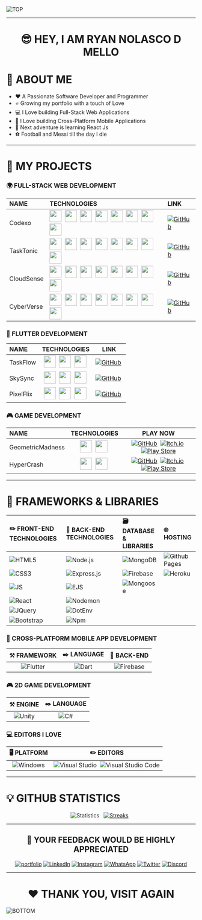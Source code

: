 ![TOP](https://user-images.githubusercontent.com/64190011/226141289-776ee394-3a06-4e9e-b52f-7202038cb75d.jpg)

<hr>

<h1 align="center">😎 HEY, I AM RYAN NOLASCO D MELLO</h1>

# 💫 ABOUT ME

- ❤️ A Passionate Software Developer and Programmer
- ⭐ Growing my portfolio with a touch of Love
- 💻 I Love building Full-Stack Web Applications
- 📱 I Love building Cross-Platform Mobile Applications
- 🚀 Next adventure is learning React Js
- ⚽ Football and Messi till the day I die

<hr>

# 📂 MY PROJECTS

### 🌍 FULL-STACK WEB DEVELOPMENT

| NAME | TECHNOLOGIES | LINK |
| :- | :- | :- |
| Codexo | <img height="32" width="32" src="https://cdn.simpleicons.org/html5" />&nbsp; <img height="32" width="32" src="https://cdn.simpleicons.org/css3" />&nbsp; <img height="32" width="32" src="https://cdn.simpleicons.org/javascript" />&nbsp; <img height="32" width="32" src="https://cdn.simpleicons.org/nodedotjs" />&nbsp; <img height="32" width="32" src="https://cdn.simpleicons.org/express" />&nbsp; <img height="32" width="32" src="https://cdn.simpleicons.org/dotenv" />&nbsp; <img height="32" width="32" src="https://cdn.simpleicons.org/mongodb" />&nbsp; <img height="32" width="32" src="https://cdn.simpleicons.org/mongoose" /> | [![GitHub](https://img.shields.io/badge/github-000000.svg?style=for-the-badge&logo=github&logoColor=white)](https://github.com/RyxnDmello/WebApp-NodeJs-02)
| TaskTonic | <img height="32" width="32" src="https://cdn.simpleicons.org/html5" />&nbsp; <img height="32" width="32" src="https://cdn.simpleicons.org/css3" />&nbsp; <img height="32" width="32" src="https://cdn.simpleicons.org/javascript" />&nbsp; <img height="32" width="32" src="https://cdn.simpleicons.org/nodedotjs" />&nbsp; <img height="32" width="32" src="https://cdn.simpleicons.org/express" />&nbsp; <img height="32" width="32" src="https://cdn.simpleicons.org/dotenv" />&nbsp; <img height="32" width="32" src="https://cdn.simpleicons.org/mongodb" />&nbsp; <img height="32" width="32" src="https://cdn.simpleicons.org/mongoose" /> | [![GitHub](https://img.shields.io/badge/github-000000.svg?style=for-the-badge&logo=github&logoColor=white)](https://github.com/RyxnDmello/WebApp-NodeJs-03)
| CloudSense | <img height="32" width="32" src="https://cdn.simpleicons.org/html5" />&nbsp; <img height="32" width="32" src="https://cdn.simpleicons.org/css3" />&nbsp; <img height="32" width="32" src="https://cdn.simpleicons.org/javascript" />&nbsp; <img height="32" width="32" src="https://cdn.simpleicons.org/nodedotjs" />&nbsp; <img height="32" width="32" src="https://cdn.simpleicons.org/express" />&nbsp; <img height="32" width="32" src="https://cdn.simpleicons.org/dotenv" />&nbsp; <img height="32" width="32" src="https://cdn.simpleicons.org/mongodb" />&nbsp; <img height="32" width="32" src="https://cdn.simpleicons.org/mongoose" /> | [![GitHub](https://img.shields.io/badge/github-000000.svg?style=for-the-badge&logo=github&logoColor=white)](https://github.com/RyxnDmello/WebApp-NodeJs-04)
| CyberVerse | <img height="32" width="32" src="https://cdn.simpleicons.org/html5" />&nbsp; <img height="32" width="32" src="https://cdn.simpleicons.org/css3" />&nbsp; <img height="32" width="32" src="https://cdn.simpleicons.org/javascript" />&nbsp; <img height="32" width="32" src="https://cdn.simpleicons.org/nodedotjs" />&nbsp; <img height="32" width="32" src="https://cdn.simpleicons.org/express" />&nbsp; <img height="32" width="32" src="https://cdn.simpleicons.org/dotenv" />&nbsp; <img height="32" width="32" src="https://cdn.simpleicons.org/mongodb" />&nbsp; <img height="32" width="32" src="https://cdn.simpleicons.org/mongoose" /> | [![GitHub](https://img.shields.io/badge/github-000000.svg?style=for-the-badge&logo=github&logoColor=white)](https://github.com/RyxnDmello/WebApp-NodeJs-05)

### 📱 FLUTTER DEVELOPMENT

| NAME | TECHNOLOGIES | LINK |
| :- | :-: | :-: |
| TaskFlow | <img height="32" width="32" src="https://cdn.simpleicons.org/dart/0175C2" />&nbsp; <img height="32" width="32" src="https://cdn.simpleicons.org/flutter/0175C2" />&nbsp; <img height="32" width="32" src="https://cdn.simpleicons.org/firebase" />&nbsp; | [![GitHub](https://img.shields.io/badge/github-000000.svg?style=for-the-badge&logo=github&logoColor=white)](https://github.com/RyxnDmello/flutter_firebase_01)&nbsp;
| SkySync | <img height="32" width="32" src="https://cdn.simpleicons.org/dart/0175C2" />&nbsp; <img height="32" width="32" src="https://cdn.simpleicons.org/flutter/0175C2" />&nbsp; <img height="32" width="32" src="https://cdn.simpleicons.org/firebase" />&nbsp; | [![GitHub](https://img.shields.io/badge/github-000000.svg?style=for-the-badge&logo=github&logoColor=white)](https://github.com/RyxnDmello/flutter_firebase_02)&nbsp;
| PixelFlix | <img height="32" width="32" src="https://cdn.simpleicons.org/dart/0175C2" />&nbsp; <img height="32" width="32" src="https://cdn.simpleicons.org/flutter/0175C2" />&nbsp; <img height="32" width="32" src="https://cdn.simpleicons.org/firebase" />&nbsp; | [![GitHub](https://img.shields.io/badge/github-000000.svg?style=for-the-badge&logo=github&logoColor=white)](https://github.com/RyxnDmello/flutter_firebase_03)&nbsp;

### 🎮 GAME DEVELOPMENT

| NAME | TECHNOLOGIES | PLAY NOW |
| :- | :-: | :-: |
| GeometricMadness | <img height="32" width="32" src="https://cdn.simpleicons.org/unity/ffffff" />&nbsp; <img height="32" width="32" src="https://cdn.simpleicons.org/csharp/purple/" />&nbsp; | [![GitHub](https://img.shields.io/badge/github-000000.svg?style=for-the-badge&logo=github&logoColor=white)](https://github.com/RyxnDmello/GameDev-Unity-01)&nbsp; [![Itch.io](https://img.shields.io/badge/Itch.io-df0000.svg?style=for-the-badge&logo=itchdotio&logoColor=white)](https://shadowlightworld.itch.io/geometricmadness)&nbsp; [![Play Store](https://img.shields.io/badge/Google%20Play-008000.svg?style=for-the-badge&logo=Google-Play&logoColor=white)](https://play.google.com/store/apps/details?id=com.ShadowLight.GeometricMadness&hl=en_IN&gl=US)
| HyperCrash | <img height="32" width="32" src="https://cdn.simpleicons.org/unity/ffffff" />&nbsp; <img height="32" width="32" src="https://cdn.simpleicons.org/csharp//purple/" />&nbsp; | [![GitHub](https://img.shields.io/badge/github-000000.svg?style=for-the-badge&logo=github&logoColor=white)](https://github.com/RyxnDmello/GameDev-Unity-02)&nbsp; [![Itch.io](https://img.shields.io/badge/Itch.io-df0000.svg?style=for-the-badge&logo=itchdotio&logoColor=white)](https://shadowlightworld.itch.io/hypercrash)&nbsp; [![Play Store](https://img.shields.io/badge/Google%20Play-008000.svg?style=for-the-badge&logo=Google-Play&logoColor=white)](https://play.google.com/store/apps/details?id=com.ShadowLight.HyperCrash&hl=en_IN&gl=US)

<hr>

# 🚀 FRAMEWORKS & LIBRARIES

| ✏️ FRONT-END TECHNOLOGIES | 🤖 BACK-END TECHNOLOGIES | 🗃️ DATABASE & LIBRARIES | 🌐 HOSTING |
| :- | :- | :- | :- |
| ![HTML5](https://img.shields.io/badge/HTML5-E34F26.svg?style=for-the-badge&logo=HTML5&logoColor=white) | ![Node.js](https://img.shields.io/badge/node.js-006f00.svg?style=for-the-badge&logo=nodedotjs&logoColor=white) | ![MongoDB](https://img.shields.io/badge/MongoDB-47A248.svg?style=for-the-badge&logo=MongoDB&logoColor=white) | ![Github Pages](https://img.shields.io/badge/github%20pages-000000?style=for-the-badge&logo=github&logoColor=white) |
| ![CSS3](https://img.shields.io/badge/CSS3-1572B6.svg?style=for-the-badge&logo=CSS3&logoColor=white) | ![Express.js](https://img.shields.io/badge/Express-000000.svg?style=for-the-badge&logo=Express&logoColor=white) | ![Firebase](https://img.shields.io/badge/Firebase-FFCA28.svg?style=for-the-badge&logo=Firebase&logoColor=black) | ![Heroku](https://img.shields.io/badge/Heroku-430098.svg?style=for-the-badge&logo=Heroku&logoColor=white) |
| ![JS](https://img.shields.io/badge/JavaScript-F7DF1E.svg?style=for-the-badge&logo=JavaScript&logoColor=black) | ![EJS](https://img.shields.io/badge/EJS-ECD53F.svg?style=for-the-badge&logo=EJS&logoColor=black) | ![Mongoose](https://img.shields.io/badge/Mongoose-880000.svg?style=for-the-badge&logo=Mongoose&logoColor=white) | 
| ![React](https://img.shields.io/badge/react-00002b.svg?style=for-the-badge&logo=react&logoColor=61DAFB) | ![Nodemon](https://img.shields.io/badge/Nodemon-00a000.svg?style=for-the-badge&logo=Nodemon&logoColor=white) |
| ![JQuery](https://img.shields.io/badge/jQuery-0769AD.svg?style=for-the-badge&logo=jQuery&logoColor=white) | ![DotEnv](https://img.shields.io/badge/.ENV-ECD53F.svg?style=for-the-badge&logo=dotenv&logoColor=black) |
| ![Bootstrap](https://img.shields.io/badge/bootstrap-%238511FA.svg?style=for-the-badge&logo=bootstrap&logoColor=white) | ![Npm](https://img.shields.io/badge/npm-CB3837.svg?style=for-the-badge&logo=npm&logoColor=white) |

### 📱 CROSS-PLATFORM MOBILE APP DEVELOPMENT

| ⚒️ FRAMEWORK | ✒️ LANGUAGE | 🤖 BACK-END |
| :-: | :-: | :-: |
![Flutter](https://img.shields.io/badge/Flutter-%2302569B.svg?style=for-the-badge&logo=Flutter&logoColor=white) | ![Dart](https://img.shields.io/badge/dart-%230175C2.svg?style=for-the-badge&logo=dart&logoColor=white) | ![Firebase](https://img.shields.io/badge/Firebase-FFCA28.svg?style=for-the-badge&logo=Firebase&logoColor=black) 

### 🎮 2D GAME DEVELOPMENT

| ⚒️ ENGINE | ✒️ LANGUAGE |
| :-: | :-: |
![Unity](https://img.shields.io/badge/unity-%23000000.svg?style=for-the-badge&logo=unity&logoColor=white) | ![C#](https://img.shields.io/badge/C%23-512BD4.svg?style=for-the-badge&logo=C%23&logoColor=white) | 

### 💻 EDITORS I LOVE

| 🖥️ PLATFORM | ✏️ EDITORS |
| :-: | :-: |
| ![Windows](https://img.shields.io/badge/Windows-0078D4.svg?style=for-the-badge&logo=Windows&logoColor=white) | ![Visual Studio](https://img.shields.io/badge/Visual%20Studio-5C2D91.svg?style=for-the-badge&logo=Visual-Studio&logoColor=white)&nbsp; ![Visual Studio Code](https://img.shields.io/badge/Visual%20Studio%20Code-007ACC.svg?style=for-the-badge&logo=Visual-Studio-Code&logoColor=white)

<hr>

# 💡 GITHUB STATISTICS

<div align="center">
  
  ![Statistics](https://github-readme-stats.vercel.app/api?username=RyxnDmello&theme=radical&show_icons=true&hide_border=true&count_private=true) &nbsp;
  [![Streaks](https://streak-stats.demolab.com/?user=RyxnDmello&theme=radical&hide_border=true)](https://git.io/streak-stats) &nbsp;
  </div>
</div>


<hr>

<div align="center">
  
## 💎 YOUR FEEDBACK WOULD BE HIGHLY APPRECIATED

[![portfolio](https://img.shields.io/badge/portfolio-00002F?style=for-the-badge&logo=ko-fi&logoColor=white)]()
[![LinkedIn](https://img.shields.io/badge/LinkedIn-0A66C2.svg?style=for-the-badge&logo=LinkedIn&logoColor=white)](https://www.linkedin.com/in/ryanndmello/)
[![Instagram](https://img.shields.io/badge/Instagram-BF0020.svg?style=for-the-badge&logo=Instagram&logoColor=white)](https://www.instagram.com/ryxndmello10/)
[![WhatsApp](https://img.shields.io/badge/WhatsApp-006F00.svg?style=for-the-badge&logo=WhatsApp&logoColor=white)](https://wa.me/9145000789)
[![Twitter](https://img.shields.io/badge/Twitter-1D9BF0.svg?style=for-the-badge&logo=Twitter&logoColor=white)](https://twitter.com/ryxndmello)
[![Discord](https://img.shields.io/badge/Discord-5865F2.svg?style=for-the-badge&logo=Discord&logoColor=white)](https://discord.com/channels/ryxndmello)
</div>

<hr>

<h1 align="center">❤️ THANK YOU, VISIT AGAIN</h1>

![BOTTOM](https://user-images.githubusercontent.com/64190011/226115821-d1f6c8eb-648c-4f19-87fd-99e875b26755.jpg)
